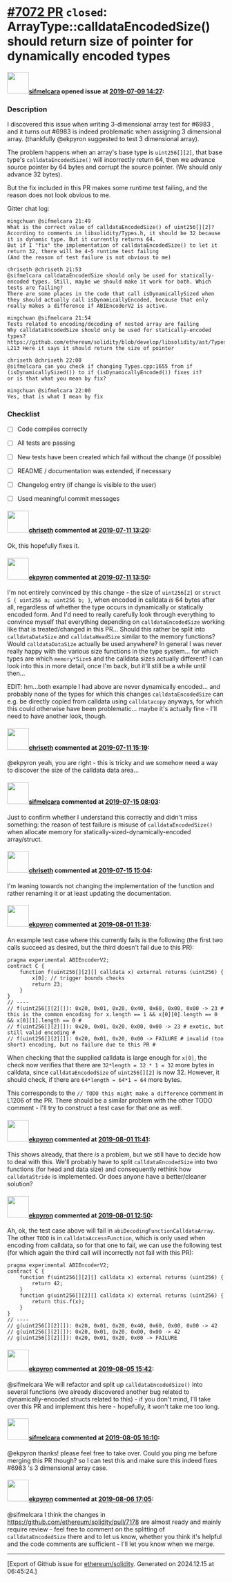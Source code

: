 # [\#7072 PR](https://github.com/ethereum/solidity/pull/7072) `closed`: ArrayType::calldataEncodedSize() should return size of pointer for dynamically encoded types

#### <img src="https://avatars.githubusercontent.com/u/10496191?v=4" width="50">[sifmelcara](https://github.com/sifmelcara) opened issue at [2019-07-09 14:27](https://github.com/ethereum/solidity/pull/7072):

### Description

I discovered this issue when writing 3-dimensional array test for #6983 , and it turns out #6983 is indeed problematic when assigning 3 dimensional array. (thankfully @ekpyron suggested to test 3 dimensional array).

The problem happens when an array's base type is `uint256[][2]`, that base type's `calldataEncodedSize()` will incorrectly return 64, then we advance source pointer by 64 bytes and corrupt the source pointer. (We should only advance 32 bytes).

But the fix included in this PR makes some runtime test failing, and the reason does not look obvious to me.

Gitter chat log:
```
mingchuan @sifmelcara 21:49
What is the correct value of calldataEncodedSize() of uint256[][2]?
According to comments in libsolidity/Types.h, it should be 32 because it is dynamic type. But it currently returns 64.
But if I "fix" the implementation of calldataEncodedSize() to let it return 32, there will be 4~5 runtime test failing
(And the reason of test failure is not obvious to me)

chriseth @chriseth 21:53
@sifmelcara calldataEncodedSize should only be used for statically-encoded types. Still, maybe we should make it work for both. Which tests are failing?
There are some places in the code that call isDynamicallySized when they should actually call isDynamicallyEncoded, because that only really makes a difference if ABIEncoderV2 is active.

mingchuan @sifmelcara 21:54
Tests related to encoding/decoding of nested array are failing
Why calldataEncodedSize should only be used for statically-encoded types? https://github.com/ethereum/solidity/blob/develop/libsolidity/ast/Types.h#L211-L213 Here it says it should return the size of pointer

chriseth @chriseth 22:00
@sifmelcara can you check if changing Types.cpp:1655 from if (isDynamicallySized()) to if (isDynamicallyEncoded()) fixes it?
or is that what you mean by fix?

mingchuan @sifmelcara 22:00
Yes, that is what I mean by fix
```

### Checklist
- [ ] Code compiles correctly
- [ ] All tests are passing
- [ ] New tests have been created which fail without the change (if possible)
- [ ] README / documentation was extended, if necessary
- [ ] Changelog entry (if change is visible to the user)
- [ ] Used meaningful commit messages


#### <img src="https://avatars.githubusercontent.com/u/9073706?v=4" width="50">[chriseth](https://github.com/chriseth) commented at [2019-07-11 13:20](https://github.com/ethereum/solidity/pull/7072#issuecomment-510482156):

Ok, this hopefully fixes it.

#### <img src="https://avatars.githubusercontent.com/u/1347491?v=4" width="50">[ekpyron](https://github.com/ekpyron) commented at [2019-07-11 13:50](https://github.com/ethereum/solidity/pull/7072#issuecomment-510494030):

I'm not entirely convinced by this change - the size of ``uint256[2]`` or ``struct S { uint256 a; uint256 b; }``, when encoded in calldata *is* 64 bytes after all, regardless of whether the type occurs in dynamically or statically encoded form. And I'd need to really carefully look through everything to convince myself that everything depending on ``calldataEncodedSize`` working like that is treated/changed in this PR... Should this rather be split into ``calldataDataSize`` and ``calldataHeadSize`` similar to the memory functions? Would ``calldataDataSize`` actually be used anywhere? In general I was never really happy with the various size functions in the type system... for which types are which ``memory*Size``s and the calldata sizes actually different? I can look into this in more detail, once I'm back, but it'll still be a while until then...

EDIT: hm...both example I had above are never dynamically encoded... and probably none of the types for which this changes ``calldataEncodedSize`` can e.g. be directly copied from calldata using ``calldatacopy`` anyways, for which this could otherwise have been problematic... maybe it's actually fine - I'll need to have another look, though.

#### <img src="https://avatars.githubusercontent.com/u/9073706?v=4" width="50">[chriseth](https://github.com/chriseth) commented at [2019-07-11 15:19](https://github.com/ethereum/solidity/pull/7072#issuecomment-510530734):

@ekpyron yeah, you are right - this is tricky and we somehow need a way to discover the size of the calldata data area...

#### <img src="https://avatars.githubusercontent.com/u/10496191?v=4" width="50">[sifmelcara](https://github.com/sifmelcara) commented at [2019-07-15 08:03](https://github.com/ethereum/solidity/pull/7072#issuecomment-511308121):

Just to confirm whether I understand this correctly and didn't miss something: the reason of test failure is misuse of `calldataEncodedSize()` when allocate memory for statically-sized-dynamically-encoded array/struct.

#### <img src="https://avatars.githubusercontent.com/u/9073706?v=4" width="50">[chriseth](https://github.com/chriseth) commented at [2019-07-15 15:04](https://github.com/ethereum/solidity/pull/7072#issuecomment-511440352):

I'm leaning towards not changing the implementation of the function and rather renaming it or at least updating the documentation.

#### <img src="https://avatars.githubusercontent.com/u/1347491?v=4" width="50">[ekpyron](https://github.com/ekpyron) commented at [2019-08-01 11:39](https://github.com/ethereum/solidity/pull/7072#issuecomment-517247509):

An example test case where this currently fails is the following (the first two calls succeed as desired, but the third doesn't fail due to this PR):
```
pragma experimental ABIEncoderV2;
contract C {
    function f(uint256[][2][] calldata x) external returns (uint256) {
        x[0]; // trigger bounds checks
        return 23;
    }
}
// ----
// f(uint256[][2][]): 0x20, 0x01, 0x20, 0x40, 0x60, 0x00, 0x00 -> 23 # this is the common encoding for x.length == 1 && x[0][0].length == 0 && x[0][1].length == 0 #
// f(uint256[][2][]): 0x20, 0x01, 0x20, 0x00, 0x00 -> 23 # exotic, but still valid encoding #
// f(uint256[][2][]): 0x20, 0x01, 0x20, 0x00 -> FAILURE # invalid (too short) encoding, but no failure due to this PR #
```

When checking that the supplied calldata is large enough for ``x[0]``, the check now verifies that there are ``32*length = 32 * 1 = 32`` more bytes in calldata, since ``calldataEncodedSize`` of ``uint256[][2]`` is now 32. However, it should check, if there are ``64*length = 64*1 = 64`` more bytes.

This corresponds to the ``// TODO this might make a difference`` comment in L1206 of the PR. There should be a similar problem with the other TODO comment - I'll try to construct a test case for that one as well.

#### <img src="https://avatars.githubusercontent.com/u/1347491?v=4" width="50">[ekpyron](https://github.com/ekpyron) commented at [2019-08-01 11:41](https://github.com/ethereum/solidity/pull/7072#issuecomment-517248117):

This shows already, that there *is* a problem, but we still have to decide how to deal with this. We'll probably have to split ``calldataEncodedSize`` into two functions (for head and data size) and consequently rethink how ``calldataStride`` is implemented. Or does anyone have a better/cleaner solution?

#### <img src="https://avatars.githubusercontent.com/u/1347491?v=4" width="50">[ekpyron](https://github.com/ekpyron) commented at [2019-08-01 12:50](https://github.com/ethereum/solidity/pull/7072#issuecomment-517273306):

Ah, ok, the test case above will fail in ``abiDecodingFunctionCalldataArray``. The other ``TODO`` is in ``calldataAccessFunction``, which is only used when encoding from calldata, so for that one to fail, we can use the following test (for which again the third call will incorrectly not fail with this PR):

```
pragma experimental ABIEncoderV2;
contract C {
    function f(uint256[][2][] calldata x) external returns (uint256) {
        return 42;
    }
    function g(uint256[][2][] calldata x) external returns (uint256) {
        return this.f(x);
    }
}
// ----
// g(uint256[][2][]): 0x20, 0x01, 0x20, 0x40, 0x60, 0x00, 0x00 -> 42
// g(uint256[][2][]): 0x20, 0x01, 0x20, 0x00, 0x00 -> 42
// g(uint256[][2][]): 0x20, 0x01, 0x20, 0x00 -> FAILURE
```

#### <img src="https://avatars.githubusercontent.com/u/1347491?v=4" width="50">[ekpyron](https://github.com/ekpyron) commented at [2019-08-05 15:42](https://github.com/ethereum/solidity/pull/7072#issuecomment-518287619):

@sifmelcara We will refactor and split up ``calldataEncodedSize()`` into several functions (we already discovered another bug related to dynamically-encoded structs related to this) - if you don't mind, I'll take over this PR and implement this here - hopefully, it won't take me too long.

#### <img src="https://avatars.githubusercontent.com/u/10496191?v=4" width="50">[sifmelcara](https://github.com/sifmelcara) commented at [2019-08-05 16:10](https://github.com/ethereum/solidity/pull/7072#issuecomment-518298179):

@ekpyron thanks! please feel free to take over. Could you ping me before merging this PR though? so I can test this and make sure this indeed fixes #6983 's 3 dimensional array case.

#### <img src="https://avatars.githubusercontent.com/u/1347491?v=4" width="50">[ekpyron](https://github.com/ekpyron) commented at [2019-08-06 17:05](https://github.com/ethereum/solidity/pull/7072#issuecomment-518758558):

@sifmelcara I think the changes in https://github.com/ethereum/solidity/pull/7178 are almost ready and mainly require review - feel free to comment on the splitting of ``calldataEncodedSize`` there and to let us know, whether you think it's helpful and the code comments are sufficient - I'll let you know when we merge.


-------------------------------------------------------------------------------



[Export of Github issue for [ethereum/solidity](https://github.com/ethereum/solidity). Generated on 2024.12.15 at 06:45:24.]
